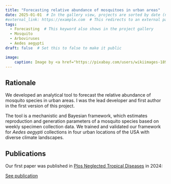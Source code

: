 ```yaml
---
title: "Forecasting relative abundance of mosquitoes in urban areas"
date: 2025-01-01  # In the gallery view, projects are sorted by date (newer first)
#external_link: https://example.com  # This redirects to an external page instead of building a webpage for this project
tags:
  - Forecasting  # This keyword also shows in the project gallery
  - Mosquito
  - Arboviruses
  - Aedes aegypti
draft: false  # Set this to false to make it public

image:
    caption: Image by <a href="https://pixabay.com/users/wikiimages-1897/?utm_source=link-attribution&utm_medium=referral&utm_campaign=image&utm_content=49141">WikiImages</a> from <a href="https://pixabay.com//?utm_source=link-attribution&utm_medium=referral&utm_campaign=image&utm_content=49141">Pixabay</a>
---
```


## Rationale
We developed an analytical tool to forecast the relative abundance of mosquito species in urban areas. I was the lead developer and first author 
in the first version of this project. 

The tool is a mechanistic and Bayesian framework, which estimates reproduction and generation parameters of a mosquito species based on 
weekly specimen collection data. We trained and validated our framework for _Aedes aegypti_ collections in four urban locations of the USA 
with diverse climate landscapes. 

## Publications 

Our first paper was published in [Plos Neglected Tropical Diseases](https://doi.org/10.1371/journal.pntd.0012671) in 2024:

[See publication](/publication/ventura-forecastingrelativeabundance-2023/)



[//]: # ({{< cite page="/publication/preprint" view="citation" >}})
[//]: # ({{< cite page="/publication/ventura-forecastingrelativeabundance-2023/" view="card" >}})
[//]: # (Sigh... Hugo Blox removed the `cite` shortcode from the tailwind version) 


